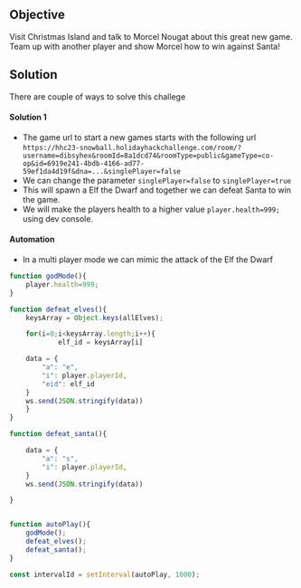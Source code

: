 ## Objective

Visit Christmas Island and talk to Morcel Nougat about this great new game. Team up with another player and show Morcel how to win against Santa!

## Solution

There are couple of ways to solve this challege

#### Solution 1

- The game url to start a new games starts with the following url ```https://hhc23-snowball.holidayhackchallenge.com/room/?username=dibsyhex&roomId=8a1dcd74&roomType=public&gameType=co-op&id=6919e241-4bdb-4166-ad77-59ef1da4d19f&dna=...&singlePlayer=false```
- We can change the parameter ```singlePlayer=false``` to ```singlePlayer=true```
- This will spawn a Elf the Dwarf and together we can defeat Santa to win the game.
- We will make the players health to a higher value ```player.health=999;``` using dev console.

#### Automation

- In a multi player mode we can mimic the attack of the Elf the Dwarf

```Javascript
function godMode(){
	player.health=999;
}

function defeat_elves(){
	keysArray = Object.keys(allElves);

	for(i=0;i<keysArray.length;i++){
    		elf_id = keysArray[i]

	data = {
		"a": "e",
		"i": player.playerId,
		"eid": elf_id
	}
	ws.send(JSON.stringify(data))
	}
}

function defeat_santa(){

	data = {
		"a": "s",
		"i": player.playerId,
	}
	ws.send(JSON.stringify(data))

}


function autoPlay(){
	godMode();
	defeat_elves();
	defeat_santa();
}

const intervalId = setInterval(autoPlay, 1000);
```
